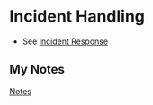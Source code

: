 # Incident Handling
- See [Incident Response](incident-response.md)
## My Notes
[Notes](mynotes/incident-handling-notes.md)
